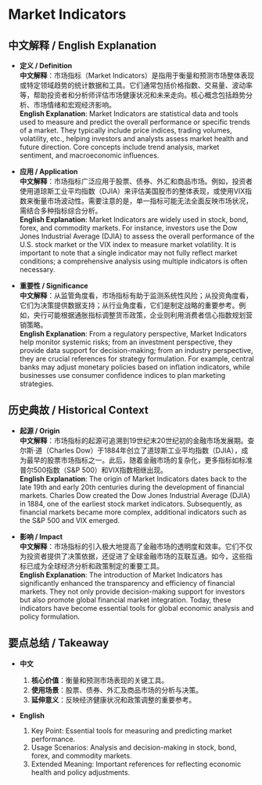 # Market Indicators

## 中文解释 / English Explanation

* **定义 / Definition**  
  **中文解释**：市场指标（Market Indicators）是指用于衡量和预测市场整体表现或特定领域趋势的统计数据和工具。它们通常包括价格指数、交易量、波动率等，帮助投资者和分析师评估市场健康状况和未来走向。核心概念包括趋势分析、市场情绪和宏观经济影响。  
  **English Explanation**: Market Indicators are statistical data and tools used to measure and predict the overall performance or specific trends of a market. They typically include price indices, trading volumes, volatility, etc., helping investors and analysts assess market health and future direction. Core concepts include trend analysis, market sentiment, and macroeconomic influences.

* **应用 / Application**  
  **中文解释**：市场指标广泛应用于股票、债券、外汇和商品市场。例如，投资者使用道琼斯工业平均指数（DJIA）来评估美国股市的整体表现，或使用VIX指数来衡量市场波动性。需要注意的是，单一指标可能无法全面反映市场状况，需结合多种指标综合分析。  
  **English Explanation**: Market Indicators are widely used in stock, bond, forex, and commodity markets. For instance, investors use the Dow Jones Industrial Average (DJIA) to assess the overall performance of the U.S. stock market or the VIX index to measure market volatility. It is important to note that a single indicator may not fully reflect market conditions; a comprehensive analysis using multiple indicators is often necessary.

* **重要性 / Significance**  
  **中文解释**：从监管角度看，市场指标有助于监测系统性风险；从投资角度看，它们为决策提供数据支持；从行业角度看，它们是制定战略的重要参考。例如，央行可能根据通胀指标调整货币政策，企业则利用消费者信心指数规划营销策略。  
  **English Explanation**: From a regulatory perspective, Market Indicators help monitor systemic risks; from an investment perspective, they provide data support for decision-making; from an industry perspective, they are crucial references for strategy formulation. For example, central banks may adjust monetary policies based on inflation indicators, while businesses use consumer confidence indices to plan marketing strategies.

## 历史典故 / Historical Context

* **起源 / Origin**  
  **中文解释**：市场指标的起源可追溯到19世纪末20世纪初的金融市场发展期。查尔斯·道（Charles Dow）于1884年创立了道琼斯工业平均指数（DJIA），成为最早的股票市场指标之一。此后，随着金融市场的复杂化，更多指标如标准普尔500指数（S&P 500）和VIX指数相继出现。  
  **English Explanation**: The origin of Market Indicators dates back to the late 19th and early 20th centuries during the development of financial markets. Charles Dow created the Dow Jones Industrial Average (DJIA) in 1884, one of the earliest stock market indicators. Subsequently, as financial markets became more complex, additional indicators such as the S&P 500 and VIX emerged.

* **影响 / Impact**  
  **中文解释**：市场指标的引入极大地提高了金融市场的透明度和效率。它们不仅为投资者提供了决策依据，还促进了全球金融市场的互联互通。如今，这些指标已成为全球经济分析和政策制定的重要工具。  
  **English Explanation**: The introduction of Market Indicators has significantly enhanced the transparency and efficiency of financial markets. They not only provide decision-making support for investors but also promote global financial market integration. Today, these indicators have become essential tools for global economic analysis and policy formulation.

## 要点总结 / Takeaway

* **中文**  
  1. **核心价值**：衡量和预测市场表现的关键工具。
  2. **使用场景**：股票、债券、外汇及商品市场的分析与决策。
  3. **延伸意义**：反映经济健康状况和政策调整的重要参考。

* **English**  
  1. Key Point: Essential tools for measuring and predicting market performance.
  2. Usage Scenarios: Analysis and decision-making in stock, bond, forex, and commodity markets.
  3. Extended Meaning: Important references for reflecting economic health and policy adjustments.